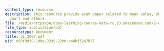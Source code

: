 ```yaml
---
content_type: resource
description: This resource provide exam paper related to mean value, shewhart xbar
  chart and others.
file: /media/https%3A/open-learning-course-data-rc.s3.amazonaws.com/2-830j-control-of-manufacturing-processes-sma-6303-spring-2008/d80f0d381dbe833922b0c44bf3247b77_q1_2007.pdf
file_type: application/pdf
resourcetype: Document
title: q1_2007.pdf
uid: d80f0d38-1dbe-8339-22b0-c44bf3247b77
---
```

